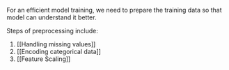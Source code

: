
For an efficient model training, we need to prepare the training data so that model can understand it better.

Steps of preprocessing include:
1. [[Handling missing values]]
2. [[Encoding categorical data]] 
3. [[Feature Scaling]]
